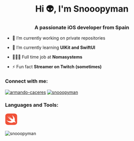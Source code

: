 <h1 align="center">Hi 👽, I'm Snooopyman</h1>
<h3 align="center">A passionate iOS developer from Spain</h3>

- 🔭 I’m currently working on private repositories

- 🌱 I’m currently learning **UIKit and SwiftUI**

- 👨🏽‍💻 Full time job at **Nomasystems**

- ⚡ Fun fact **Streamer on Twitch (sometimes)**

<h3 align="left">Connect with me:</h3>
<p align="left">
<a href="https://linkedin.com/in/armando-caceres" target="blank"><img align="center" src="https://raw.githubusercontent.com/rahuldkjain/github-profile-readme-generator/master/src/images/icons/Social/linked-in-alt.svg" alt="armando-caceres" height="30" width="40" /></a>
<a href="https://instagram.com/snooopyman" target="blank"><img align="center" src="https://raw.githubusercontent.com/rahuldkjain/github-profile-readme-generator/master/src/images/icons/Social/instagram.svg" alt="snooopyman" height="30" width="40" /></a>
</p>

<h3 align="left">Languages and Tools:</h3>
<p align="left"> <a href="https://developer.apple.com/swift/" target="_blank" rel="noreferrer"> <img src="https://raw.githubusercontent.com/devicons/devicon/master/icons/swift/swift-original.svg" alt="swift" width="40" height="40"/> </a> </p>

<p><img align="center" src="https://github-readme-stats.vercel.app/api/top-langs?username=snooopyman&show_icons=true&locale=en&layout=compact" alt="snooopyman" /></p>
